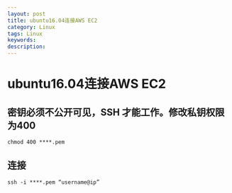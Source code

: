 ```yaml
---
layout: post
title: ubuntu16.04连接AWS EC2
category: Linux
tags: Linux
keywords:
description:
---
```


# ubuntu16.04连接AWS EC2

## 密钥必须不公开可见，SSH 才能工作。修改私钥权限为400
 	chmod 400 ****.pem

## 连接
 	ssh -i ****.pem “username@ip”
